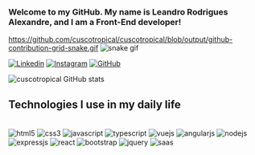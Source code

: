 ### Welcome to my GitHub. My name is Leandro Rodrigues Alexandre, and I am a Front-End developer!

https://github.com/cuscotropical/cuscotropical/blob/output/github-contribution-grid-snake.gif
![snake gif](https://github.com/cuscotropical/cuscotropical/blob/output/github-contribution-grid-snake.gif)

[![Linkedin](https://img.shields.io/badge/LinkedIn-0077B5?style=for-the-badge&logo=linkedin&logoColor=white)](https://www.linkedin.com/in/leandro-r-alexandre/)
[![Instagram](https://img.shields.io/badge/Instagram-E4405F?style=for-the-badge&logo=instagram&logoColor=white)](https://www.instagram.com/leandro.r.alexandre)
[![GitHub](https://img.shields.io/badge/GitHub-100000?style=for-the-badge&logo=github&logoColor=white)](https://github.com/cuscotropical)

![cuscotropical GitHub stats](https://github-readme-stats.vercel.app/api?username=cuscotropical&show_icons=true&theme=dracula)


## Technologies I use in my daily life
 <div style="display: inline_block"><br/>
 <img align="center" alt="html5" src="https://img.shields.io/badge/HTML5-E34F26?style=for-the-badge&logo=html5&logoColor=white"/>
  <img align="center" alt="css3" src="https://img.shields.io/badge/CSS3-1572B6?style=for-the-badge&logo=css3&logoColor=white"/>
   <img align="center" alt="javascript" src="https://img.shields.io/badge/JavaScript-F7DF1E?style=for-the-badge&logo=javascript&logoColor=black"/>
    <img align="center" alt="typescript" src="https://img.shields.io/badge/TypeScript-007ACC?style=for-the-badge&logo=typescript&logoColor=white"/>
    <img align="center" alt="vuejs" src="https://img.shields.io/badge/Vue.js-35495E?style=for-the-badge&logo=vue.js&logoColor=4FC08D"/>
    <img align="center" alt="angularjs" src="https://img.shields.io/badge/AngularJS-E23237?style=for-the-badge&logo=angularjs&logoColor=white"/>
    <img align="center" alt="nodejs" src="https://img.shields.io/badge/Node.js-43853D?style=for-the-badge&logo=node.js&logoColor=white"/>
    <img align="center" alt="expressjs" src="https://img.shields.io/badge/Express.js-404D59?style=for-the-badge"/>
    <img align="center" alt="react" src="https://img.shields.io/badge/React-20232A?style=for-the-badge&logo=react&logoColor=61DAFB"/>
    <img align="center" alt="bootstrap" src="https://img.shields.io/badge/Bootstrap-563D7C?style=for-the-badge&logo=bootstrap&logoColor=white"/>         <img align="center" alt="jquery" src="https://img.shields.io/badge/jQuery-0769AD?style=for-the-badge&logo=jquery&logoColor=white"/>           <img align="center" alt="saas" src="https://img.shields.io/badge/Sass-CC6699?style=for-the-badge&logo=sass&logoColor=white"/>

 </div>
